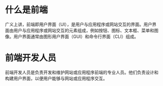 # 什么是前端

广义上讲，前端即用户界面（UI），是用户与应用程序或网站交互的界面。用户界面由用户与应用程序或网站交互的元素组成，例如按钮、图标、文本框、菜单和图像。用户界面通常由图形用户界面（GUI）和命令行界面（CLI）组成。

# 前端开发人员

前端开发人员是负责开发和维护网站或应用程序前端的专业人员。他们负责设计和构建用户界面，以便用户能够与网站或应用程序交互。

